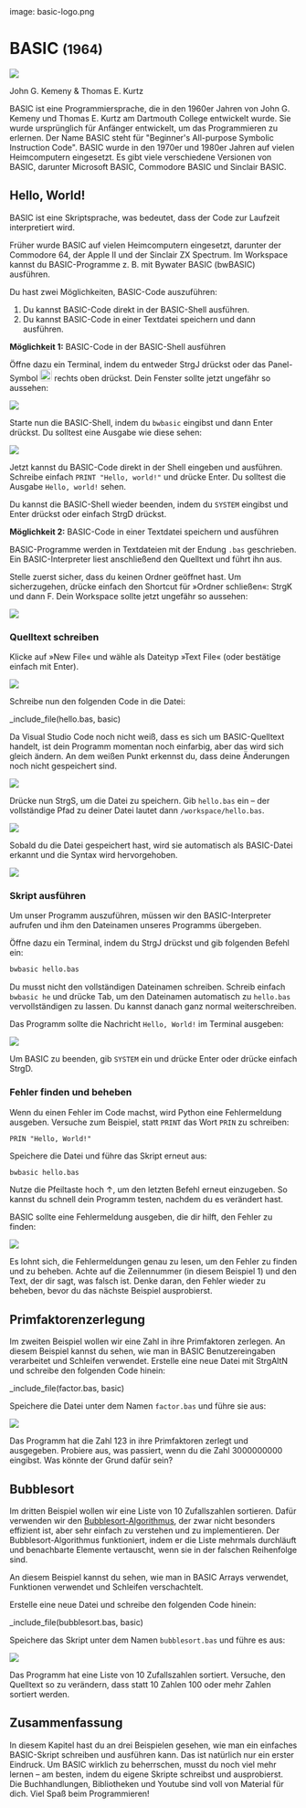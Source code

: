 <div class='meta'>
image: basic-logo.png
</div>

# BASIC <span style='font-size: 80%;'>(1964)</span>

<div class='floatright' style='width: 24em;'>
    <img src='kemeny-kurtz.webp'>
    <p>John G. Kemeny &amp; Thomas E. Kurtz</p>
</div>

<p class='abstract'>
BASIC ist eine Programmiersprache, die in den 1960er Jahren von John G. Kemeny und Thomas E. Kurtz am Dartmouth College entwickelt wurde. Sie wurde ursprünglich für Anfänger entwickelt, um das Programmieren zu erlernen. Der Name BASIC steht für "Beginner's All-purpose Symbolic Instruction Code". BASIC wurde in den 1970er und 1980er Jahren auf vielen Heimcomputern eingesetzt. Es gibt viele verschiedene Versionen von BASIC, darunter Microsoft BASIC, Commodore BASIC und Sinclair BASIC.
</p>

<!-- ## Eigenschaften

- **Einfachheit**: BASIC wurde entwickelt, um einfach zu erlernen und zu verwenden zu sein. Es verwendet eine klare und verständliche Syntax, die es Anfängern erleichtert, das Programmieren zu erlernen.
- **Interpretiert**: BASIC ist eine interpretierte Sprache, was bedeutet, dass der Code zur Laufzeit ausgeführt wird.
- **Strukturiert**: Moderne Versionen von BASIC unterstützen strukturierte Programmierung, die es ermöglicht, den Code in logische Blöcke zu unterteilen.
- **Portabilität**: BASIC-Code ist in der Regel portabel und kann auf verschiedenen Plattformen und Betriebssystemen ausgeführt werden.
- **Grafik und Sound**: BASIC bietet Funktionen zur Erstellung von Grafiken und Soundeffekten, die es ermöglichen, interaktive Programme zu erstellen.
- **Einfache Mathematik**: BASIC bietet eine Vielzahl von mathematischen Funktionen und Operatoren, die es ermöglichen, mathematische Berechnungen durchzuführen. -->

## Hello, World!

BASIC ist eine Skriptsprache, was bedeutet, dass der Code zur Laufzeit interpretiert wird.

Früher wurde BASIC auf vielen Heimcomputern eingesetzt, darunter der Commodore 64, der Apple II und der Sinclair ZX Spectrum. Im Workspace kannst du BASIC-Programme z. B. mit Bywater BASIC (bwBASIC) ausführen.

Du hast zwei Möglichkeiten, BASIC-Code auszuführen:

1. Du kannst BASIC-Code direkt in der BASIC-Shell ausführen.
2. Du kannst BASIC-Code in einer Textdatei speichern und dann ausführen.

**Möglichkeit 1:** BASIC-Code in der BASIC-Shell ausführen

Öffne dazu ein Terminal, indem du entweder <span class='key'>Strg</span><span class='key'>J</span> drückst oder das Panel-Symbol <img src='../basics/panel.webp' style='border-radius: 4px; height: 1.5em;'> rechts oben drückst. Dein Fenster sollte jetzt ungefähr so aussehen:

<img class='full' src='code-with-terminal.webp'>

Starte nun die BASIC-Shell, indem du `bwbasic` eingibst und dann <span class='key'>Enter</span> drückst. Du solltest eine Ausgabe wie diese sehen:

<img class='full' src='bwbasic-repl.webp'>

Jetzt kannst du BASIC-Code direkt in der Shell eingeben und ausführen. Schreibe einfach `PRINT "Hello, world!"` und drücke <span class='key'>Enter</span>. Du solltest die Ausgabe `Hello, world!` sehen.

Du kannst die BASIC-Shell wieder beenden, indem du `SYSTEM` eingibst und <span class='key'>Enter</span> drückst oder einfach <span class='key'>Strg</span><span class='key'>D</span> drückst.

**Möglichkeit 2:** BASIC-Code in einer Textdatei speichern und ausführen

BASIC-Programme werden in Textdateien mit der Endung `.bas` geschrieben. Ein BASIC-Interpreter liest anschließend den Quelltext und führt ihn aus.

Stelle zuerst sicher, dass du keinen Ordner geöffnet hast. Um sicherzugehen, drücke einfach den Shortcut für »Ordner schließen«: <span class='key'>Strg</span><span class='key'>K</span> und dann <span class='key'>F</span>. Dein Workspace sollte jetzt ungefähr so aussehen:

<img class='full' src='fresh-start.webp'>

### Quelltext schreiben

Klicke auf »New File« und wähle als Dateityp »Text File« (oder bestätige einfach mit <span class='key'>Enter</span>).

<img class='full' src='choose-filename.webp'>

Schreibe nun den folgenden Code in die Datei:

_include_file(hello.bas, basic)

Da Visual Studio Code noch nicht weiß, dass es sich um BASIC-Quelltext handelt, ist dein Programm momentan noch einfarbig, aber das wird sich gleich ändern. An dem weißen Punkt erkennst du, dass deine Änderungen noch nicht gespeichert sind.

<img class='full' src='no-syntax-highlighting.webp'>

Drücke nun <span class='key'>Strg</span><span class='key'>S</span>, um die Datei zu speichern. Gib `hello.bas` ein – der vollständige Pfad zu deiner Datei lautet dann `/workspace/hello.bas`.

<img class='full' src='enter-filename.webp'>

Sobald du die Datei gespeichert hast, wird sie automatisch als BASIC-Datei erkannt und die Syntax wird hervorgehoben.

<img class='full' src='syntax-highlighting.webp'>

### Skript ausführen

Um unser Programm auszuführen, müssen wir den BASIC-Interpreter aufrufen und ihm den Dateinamen unseres Programms übergeben.

Öffne dazu ein Terminal, indem du <span class='key'>Strg</span><span class='key'>J</span> drückst und gib folgenden Befehl ein:

```bash
bwbasic hello.bas
```

<div class='hint'>
Du musst nicht den vollständigen Dateinamen schreiben. Schreib einfach <code>bwbasic he</code> und drücke <span class='key'>Tab</span>, um den Dateinamen automatisch zu <code>hello.bas</code> vervollständigen zu lassen. Du kannst danach ganz normal weiterschreiben.
</div>

Das Programm sollte die Nachricht `Hello, World!` im Terminal ausgeben:

<img class='full' src='hello.webp'>

Um BASIC zu beenden, gib `SYSTEM` ein und drücke <span class='key'>Enter</span> oder drücke einfach <span class='key'>Strg</span><span class='key'>D</span>.

### Fehler finden und beheben

Wenn du einen Fehler im Code machst, wird Python eine Fehlermeldung ausgeben. Versuche zum Beispiel, statt `PRINT` das Wort `PRIN` zu schreiben:

```basic
PRIN "Hello, World!"
```

Speichere die Datei und führe das Skript erneut aus:

```bash
bwbasic hello.bas
```

<div class='hint'>
Nutze die Pfeiltaste hoch <span class='key'>↑</span>, um den letzten Befehl erneut einzugeben. So kannst du schnell dein Programm testen, nachdem du es verändert hast.
</div>

BASIC sollte eine Fehlermeldung ausgeben, die dir hilft, den Fehler zu finden:

<img class='full' src='hello-error.webp'>

Es lohnt sich, die Fehlermeldungen genau zu lesen, um den Fehler zu finden und zu beheben. Achte auf die Zeilennummer (in diesem Beispiel 1) und den Text, der dir sagt, was falsch ist. Denke daran, den Fehler wieder zu beheben, bevor du das nächste Beispiel ausprobierst.

## Primfaktorenzerlegung

Im zweiten Beispiel wollen wir eine Zahl in ihre Primfaktoren zerlegen.
An diesem Beispiel kannst du sehen, wie man in BASIC Benutzereingaben verarbeitet und Schleifen verwendet.
Erstelle eine neue Datei mit <span class='key'>Strg</span><span class='key'>Alt</span><span class='key'>N</span> und schreibe den folgenden Code hinein:

_include_file(factor.bas, basic)

Speichere die Datei unter dem Namen `factor.bas` und führe sie aus:

<img class='full' src='factor.webp'>

Das Programm hat die Zahl 123 in ihre Primfaktoren zerlegt und ausgegeben. Probiere aus, was passiert, wenn du die Zahl 3000000000 eingibst. Was könnte der Grund dafür sein?

## Bubblesort

Im dritten Beispiel wollen wir eine Liste von 10 Zufallszahlen sortieren. Dafür verwenden wir den [Bubblesort-Algorithmus](https://de.wikipedia.org/wiki/Bubblesort), der zwar nicht besonders effizient ist, aber sehr einfach zu verstehen und zu implementieren. Der Bubblesort-Algorithmus funktioniert, indem er die Liste mehrmals durchläuft und benachbarte Elemente vertauscht, wenn sie in der falschen Reihenfolge sind.

An diesem Beispiel kannst du sehen, wie man in BASIC Arrays verwendet, Funktionen verwendet und Schleifen verschachtelt.

Erstelle eine neue Datei und schreibe den folgenden Code hinein:

_include_file(bubblesort.bas, basic)

Speichere das Skript unter dem Namen `bubblesort.bas` und führe es aus:

<img class='full' src='bubblesort.webp'>

Das Programm hat eine Liste von 10 Zufallszahlen sortiert. Versuche, den Quelltext so zu verändern, dass statt 10 Zahlen 100 oder mehr Zahlen sortiert werden.

## Zusammenfassung

In diesem Kapitel hast du an drei Beispielen gesehen, wie man ein einfaches BASIC-Skript schreiben und ausführen kann. Das ist natürlich nur ein erster Eindruck. Um BASIC wirklich zu beherrschen, musst du noch viel mehr lernen – am besten, indem du eigene Skripte schreibst und ausprobierst. Die Buchhandlungen, Bibliotheken und Youtube sind voll von Material für dich. Viel Spaß beim Programmieren!
